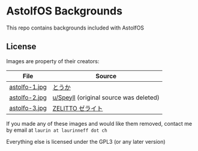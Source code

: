 # AstolfOS Backgrounds

This repo contains backgrounds included with AstolfOS

## License

Images are property of their creators:

| File                                       | Source                                                                                                                               |
| ------------------------------------------ | ------------------------------------------------------------------------------------------------------------------------------------ |
| [astolfo-1.jpg](backgrounds/astolfo-1.jpg) | [とうか](https://twitter.com/i/web/status/1076798585855856640)                                                                       |
| [astolfo-2.jpg](backgrounds/astolfo-2.jpg) | [u/Speyll](https://www.reddit.com/r/Animewallpaper/comments/99dvg3/astolfo_fategrand_order_1920x1080/) (original source was deleted) |
| [astolfo-3.jpg](backgrounds/astolfo-3.jpg) | [ZELITTO ゼライト](https://www.pixiv.net/en/artworks/74623626)                                                                       |

If you made any of these images and would like them removed, contact me by email at `laurin at laurinneff dot ch`

Everything else is licensed under the GPL3 (or any later version)
